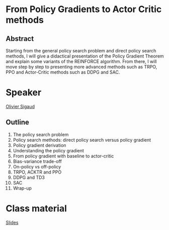 # From Policy Gradients to Actor Critic methods

## Abstract

Starting from the general policy search problem and direct policy search methods, I will give a didactical presentation of the Policy Gradient Theorem and explain some variants of the REINFORCE algorithm. From there, I will move step by step to presenting more advanced methods such as TRPO, PPO and Actor-Critic methods such as DDPG and SAC. 

# Speaker

[Olivier Sigaud](olivier-sigaud.md)

## Outline

1. The policy search problem
2. Policy search methods: direct policy search versus policy gradient
3. Policy gradient derivation
4. Understanding the policy gradient
5. From policy gradient with baseline to actor-critic
6. Bias-variance trade-off
7. On-policy vs off-policy
8. TRPO, ACKTR and PPO
9. DDPG and TD3
10. SAC
11. Wrap-up 

# Class material

[Slides](class-material/pg/from_pg_to_ac.zip)   


